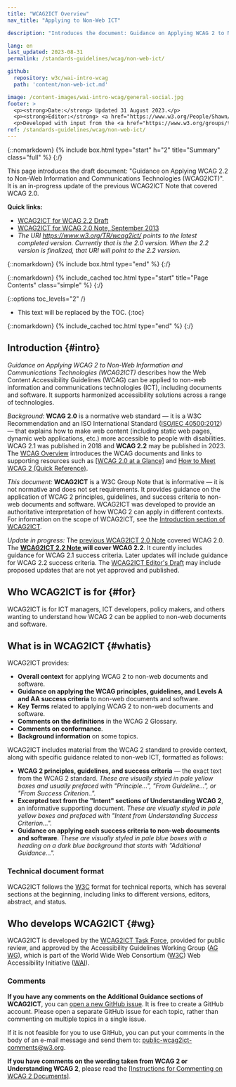 ```yaml
---
title: "WCAG2ICT Overview"
nav_title: "Applying to Non-Web ICT"

description: "Introduces the document: Guidance on Applying WCAG 2 to Non-Web Information and Communications Technologies (WCAG2ICT)."

lang: en
last_updated: 2023-08-31
permalink: /standards-guidelines/wcag/non-web-ict/

github:
  repository: w3c/wai-intro-wcag
  path: 'content/non-web-ict.md'

image: /content-images/wai-intro-wcag/general-social.jpg
footer: >
  <p><strong>Date:</strong> Updated 31 August 2023.</p>
  <p><strong>Editor:</strong> <a href="https://www.w3.org/People/Shawn/">Shawn Lawton Henry</a>. Contributors: Mary Jo Mueller, Judy Brewer, and Daniel Montalvo.</p>
  <p>Developed with input from the <a href="https://www.w3.org/groups/tf/wcag2ict/">WCAG2ICT Task Force</a> and the Education and Outreach Working Group (<a href="https://www.w3.org/groups/wg/eowg/">EOWG</a>).</p>
ref: /standards-guidelines/wcag/non-web-ict/
---
```


{::nomarkdown}
{% include box.html type="start" h="2" title="Summary" class="full" %}
{:/}

This page introduces the draft document: "Guidance on Applying WCAG 2.2 to Non-Web Information and Communications Technologies (WCAG2ICT)". It is an in-progress update of the previous WCAG2ICT Note that covered WCAG 2.0.

**Quick links:**
* [WCAG2ICT for WCAG 2.2 Draft](https://www.w3.org/TR/wcag2ict-22/)
* [WCAG2ICT for WCAG 2.0 Note, September 2013](https://www.w3.org/TR/wcag2ict-20/)
* _The URI https://www.w3.org/TR/wcag2ict/ points to the latest completed version. Currently that is the 2.0 version. When the 2.2 version is finalized, that URI will point to the 2.2 version._

{::nomarkdown}
{% include box.html type="end" %}
{:/}

{::nomarkdown}
{% include_cached toc.html type="start" title="Page Contents" class="simple" %}
{:/}

{::options toc_levels="2" /}

-   This text will be replaced by the TOC.
{:toc}

{::nomarkdown}
{% include_cached toc.html type="end" %}
{:/}

## Introduction {#intro}

<cite>Guidance on Applying WCAG 2 to Non-Web Information and Communications Technologies (WCAG2ICT)</cite> describes how the Web Content Accessibility Guidelines (WCAG) can be applied to non-web information and communications technologies (ICT), including documents and software. It supports harmonized accessibility solutions across a range of technologies.

*Background:* **WCAG 2.0** is a normative web standard — it is a W3C Recommendation and an ISO International Standard ([ISO/IEC 40500:2012](https://www.w3.org/QA/2012/10/wcag_20_is_now_also_isoiec_405.html)) — that explains how to make web content (including static web pages, dynamic web applications, etc.) more accessible to people with disabilities. WCAG 2.1 was published in 2018 and **WCAG 2.2** may be published in 2023. The [WCAG Overview](/standards-guidelines/wcag/) introduces the WCAG documents and links to supporting resources such as [[WCAG 2.0 at a Glance]](/standards-guidelines/wcag/20/glance/) and [How to Meet WCAG 2 (Quick Reference)](https://www.w3.org/WAI/WCAG20/quickref/).

*This document:* **WCAG2ICT** is a W3C Group Note that is informative — it is not normative and does not set requirements. It provides guidance on the application of WCAG 2 principles, guidelines, and success criteria to non-web documents and software. WCAG2ICT was developed to provide an authoritative interpretation of how WCAG 2 can apply in different contexts. For information on the scope of WCAG2ICT, see the [Introduction section of WCAG2ICT](https://www.w3.org/TR/wcag2ict/#intro).

*Update in progress:* The [previous WCAG2ICT 2.0 Note](https://www.w3.org/TR/wcag2ict-20/) covered WCAG 2.0. The **[WCAG2ICT 2.2 Note ](https://www.w3.org/TR/wcag2ict-22/) will cover WCAG 2.2**. It curently includes guidance for WCAG 2.1 success criteria. Later updates will include guidance for WCAG 2.2 success criteria. The [WCAG2ICT Editor's Draft](https://w3c.github.io/wcag2ict) may include proposed updates that are not yet approved and published.

## Who WCAG2ICT is for {#for}

WCAG2ICT is for ICT managers, ICT developers, policy makers, and others wanting to understand how WCAG 2 can be applied to non-web documents and software.

## What is in WCAG2ICT {#whatis}

WCAG2ICT provides:

-   **Overall context** for applying WCAG 2 to non-web documents and software.
-   **Guidance on applying the WCAG principles, guidelines, and Levels A and AA success criteria** to non-web documents and software.
-   **Key Terms** related to applying WCAG 2 to non-web documents and software.
-   **Comments on the definitions** in the WCAG 2 Glossary.
-   **Comments on conformance**.
-   **Background information** on some topics.

WCAG2ICT includes material from the WCAG 2 standard to provide context, along with specific guidance related to non-web ICT, formatted as follows:

-   **WCAG 2 principles, guidelines, and success criteria** — the exact text from the WCAG 2 standard. *These are visually styled in pale yellow boxes and usually prefaced with "Principle...", "From Guideline...", or "From Success Criterion..".*
-   **Excerpted text from the "Intent" sections of Understanding WCAG 2**, an informative supporting document. *These are visually styled in pale yellow boxes and prefaced with "Intent from Understanding Success Criterion...".*
-   **Guidance on applying each success criteria to non-web documents and software**. *These are visually styled in pale blue boxes with a heading on a dark blue background that starts with "Additional Guidance...".*

### Technical document format

WCAG2ICT follows the [W3C](https://www.w3.org) format for technical reports, which has several sections at the beginning, including links to different versions, editors, abstract, and status.

## Who develops WCAG2ICT {#wg}

WCAG2ICT is developed by the [WCAG2ICT Task Force](https://www.w3.org/WAI/GL/WCAG2ICT-TF/), provided for public review, and approved by the Accessibility Guidelines Working Group ([AG WG](https://www.w3.org/WAI/GL/)), which is part of the World Wide Web Consortium ([W3C](https://www.w3.org/)) Web Accessibility Initiative ([WAI](https://www.w3.org/WAI/)).

### Comments

**If you have any comments on the Additional Guidance sections of WCAG2ICT**, you can [open a new GitHub issue](https://github.com/w3c/wcag2ict/issues/new). It is free to create a GitHub account. Please open a separate GitHub issue for each topic, rather than commenting on multiple topics in a single issue.

If it is not feasible for you to use GitHub, you can put your comments in the body of an e-mail message and send them to: <public-wcag2ict-comments@w3.org>.

**If you have comments on the wording taken from WCAG 2 or Understanding WCAG 2**, please read the [[Instructions for Commenting on WCAG 2 Documents]](/standards-guidelines/wcag/commenting/).

